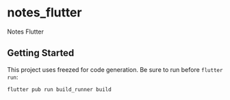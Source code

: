 # notes_flutter

Notes Flutter

## Getting Started

This project uses freezed for code generation. Be sure to run before `flutter run`:

```
flutter pub run build_runner build
```
